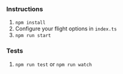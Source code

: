 ### Instructions
1. `npm install`
2. Configure your flight options in `index.ts`
3. `npm run start`

### Tests
1. `npm run test` or `npm run watch`
